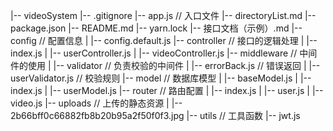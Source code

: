 |-- videoSystem
    |-- .gitignore
    |-- app.js // 入口文件
    |-- directoryList.md
    |-- package.json
    |-- README.md
    |-- yarn.lock
    |-- 接口文档（示例）.md
    |-- config // 配置信息
    |   |-- config.default.js
    |-- controller // 接口的逻辑处理
    |   |-- index.js
    |   |-- userController.js
    |   |-- videoController.js
    |-- middleware // 中间件的使用
    |   |-- validator // 负责校验的中间件
    |       |-- errorBack.js // 错误返回
    |       |-- userValidator.js // 校验规则
    |-- model // 数据库模型
    |   |-- baseModel.js
    |   |-- index.js
    |   |-- userModel.js
    |-- router // 路由配置
    |   |-- index.js
    |   |-- user.js
    |   |-- video.js
    |-- uploads // 上传的静态资源
    |   |-- 2b66bff0c66882fb8b20b95a2f50f0f3.jpg
    |-- utils // 工具函数
        |-- jwt.js
